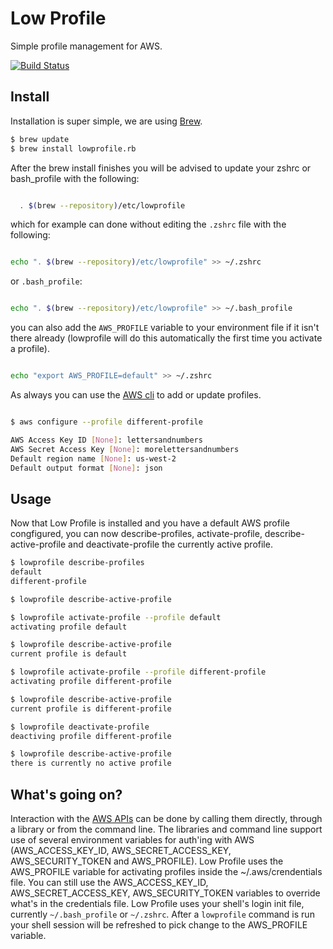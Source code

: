 # Low Profile

Simple profile management for AWS.

[![Build Status](https://travis-ci.org/kellyp/lowprofile.svg?branch=master)](https://travis-ci.org/kellyp/lowprofile)

## Install

Installation is super simple, we are using [Brew](http://brew.sh).

```bash
$ brew update
$ brew install lowprofile.rb
```

After the brew install finishes you will be advised to update your zshrc or bash_profile with the following:

```bash

  . $(brew --repository)/etc/lowprofile

```

which for example can done without editing the `.zshrc` file with the following:

```bash

echo ". $(brew --repository)/etc/lowprofile" >> ~/.zshrc

```

or `.bash_profile`:

```bash

echo ". $(brew --repository)/etc/lowprofile" >> ~/.bash_profile

```

you can also add the `AWS_PROFILE` variable to your environment file if it
isn't there already (lowprofile will do this automatically the first time you activate
a profile).

```bash

echo "export AWS_PROFILE=default" >> ~/.zshrc

```

As always you can use the [AWS cli](http://aws.amazon.com/cli/) to add or update profiles.  

```bash

$ aws configure --profile different-profile

AWS Access Key ID [None]: lettersandnumbers
AWS Secret Access Key [None]: morelettersandnumbers
Default region name [None]: us-west-2
Default output format [None]: json

```

## Usage

Now that Low Profile is installed and you have a default AWS profile congfigured, you can now describe-profiles, activate-profile, describe-active-profile and deactivate-profile the currently active  profile.  


```bash
$ lowprofile describe-profiles
default
different-profile

$ lowprofile describe-active-profile

$ lowprofile activate-profile --profile default
activating profile default

$ lowprofile describe-active-profile
current profile is default

$ lowprofile activate-profile --profile different-profile
activating profile different-profile

$ lowprofile describe-active-profile
current profile is different-profile

$ lowprofile deactivate-profile
deactiving profile different-profile

$ lowprofile describe-active-profile
there is currently no active profile

```

## What's going on?

Interaction with the [AWS APIs](https://aws.amazon.com/documentation/) can be done by calling them directly, through a library or from the command line.  The libraries and command line support use of several environment variables for auth'ing with AWS (AWS_ACCESS_KEY_ID, AWS_SECRET_ACCESS_KEY, AWS_SECURITY_TOKEN and AWS_PROFILE).  Low Profile uses the AWS_PROFILE variable for activating profiles inside the ~/.aws/crendentials file.  You can still use the AWS_ACCESS_KEY_ID, AWS_SECRET_ACCESS_KEY, AWS_SECURITY_TOKEN variables to override what's in the credentials file.  Low Profile uses your shell's login init file, currently `~/.bash_profile` or `~/.zshrc`.  After a `lowprofile` command is run your shell session will be refreshed to pick change to the AWS_PROFILE variable.
